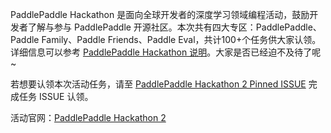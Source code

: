 PaddlePaddle Hackathon 是面向全球开发者的深度学习领域编程活动，鼓励开发者了解与参与 PaddlePaddle 开源社区。本次共有四大专区：PaddlePaddle、Paddle Family、Paddle Friends、Paddle Eval，共计100+个任务供大家认领。详细信息可以参考 [PaddlePaddle Hackathon 说明](https://www.paddlepaddle.org.cn/contributionguide?docPath=hackathon_cn)。大家是否已经迫不及待了呢~

若想要认领本次活动任务，请至 [PaddlePaddle Hackathon 2 Pinned ISSUE](https://github.com/PaddlePaddle/Paddle/issues/40234) 完成任务 ISSUE 认领。

活动官网：[PaddlePaddle Hackathon 2](https://www.paddlepaddle.org.cn/PaddlePaddleHackathon?fr=FTaichi)
